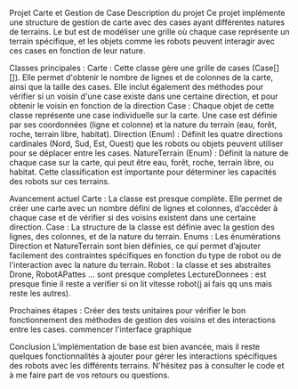 Projet Carte et Gestion de Case
    Description du projet
        Ce projet implémente une structure de gestion de carte avec des cases ayant différentes natures de terrains. Le but est de modéliser une grille où chaque case représente un terrain spécifique, et les objets comme les robots peuvent interagir avec ces cases en fonction de leur nature.

Classes principales :
    Carte : Cette classe gère une grille de cases (Case[][]). Elle permet d'obtenir le nombre de lignes et de colonnes de la carte, ainsi que la taille des cases. Elle inclut également des méthodes pour vérifier si un voisin d'une case existe dans une certaine direction, et pour obtenir le voisin en fonction de la direction
    Case : Chaque objet de cette classe représente une case individuelle sur la carte. Une case est définie par ses coordonnées (ligne et colonne) et la nature du terrain (eau, forêt, roche, terrain libre, habitat).
    Direction (Enum) : Définit les quatre directions cardinales (Nord, Sud, Est, Ouest) que les robots ou objets peuvent utiliser pour se déplacer entre les cases.
    NatureTerrain (Enum) : Définit la nature de chaque case sur la carte, qui peut être eau, forêt, roche, terrain libre, ou habitat. Cette classification est importante pour déterminer les capacités des robots sur ces terrains.

Avancement actuel
    Carte : La classe est presque complète. Elle permet de créer une carte avec un nombre défini de lignes et colonnes, d’accéder à chaque case et de vérifier si des voisins existent dans une certaine direction.
    Case : La structure de la classe est définie avec la gestion des lignes, des colonnes, et de la nature du terrain.
    Enums : Les énumérations Direction et NatureTerrain sont bien définies, ce qui permet d’ajouter facilement des contraintes spécifiques en fonction du type de robot ou de l'interaction avec la nature du terrain.
    Robot : la classe et ses abstraites Drone, RobotAPattes ... sont presque completes
    LectureDonnees : est presque finie il reste a verifier si on lit vitesse robot(j ai fais qq uns mais reste les autres).
    
Prochaines étapes :
    Créer des tests unitaires pour vérifier le bon fonctionnement des méthodes de gestion des voisins et des interactions entre les cases.
    commencer l'interface graphique

Conclusion
    L’implémentation de base est bien avancée, mais il reste quelques fonctionnalités à ajouter pour gérer les interactions spécifiques des robots avec les différents terrains. N'hésitez pas à consulter le code et à me faire part de vos retours ou questions.